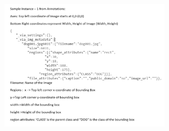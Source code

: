<img src="https://github.com/haricharanvihari/extensive_viz/blob/master/S12_DNN/Annotations/Annotation_Instance_Explan.PNG" width="550" title="Train_test">
